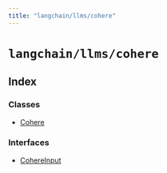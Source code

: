 ```yaml
---
title: "langchain/llms/cohere"
---
```


# `langchain/llms/cohere`

## Index

### Classes

- [Cohere](classes/Cohere.md)

### Interfaces

- [CohereInput](interfaces/CohereInput.md)
